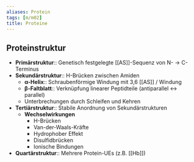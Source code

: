 ```yaml
---
aliases: Protein
tags: [m/m02]
title: Proteine
---
```


## Proteinstruktur

- **Primärstruktur**:: Genetisch festgelegte [[AS]]-Sequenz von N- → C-Terminus
- **Sekundärstruktur**:: H-Brücken zwischen Amiden
    - **α-Helix**:: Schraubenförmige Windung mit 3,6 [[AS]] / Windung
    - **β-Faltblatt**:: Verknüpfung linearer Peptidteile (antiparallel ↔ parallel)
    - Unterbrechungen durch Schleifen und Kehren
- **Tertiärstruktur**:: Stabile Anordnung von Sekundärstrukturen
    - **Wechselwirkungen**
        - H-Brücken
        - Van-der-Waals-Kräfte
        - Hydrophober Effekt
        - Disulfidbrücken
        - Ionische Bindungen
- **Quartärstruktur**:: Mehrere Protein-UEs (z.B. [[Hb]])
